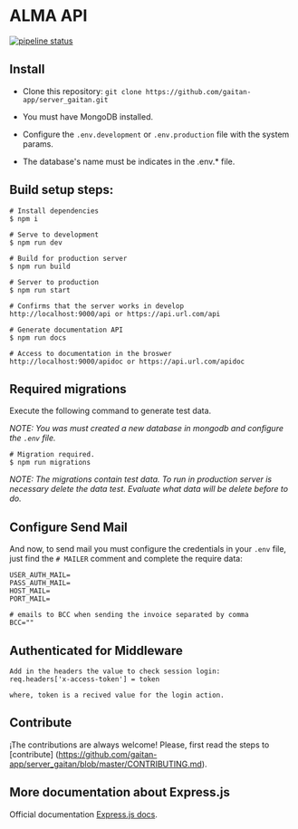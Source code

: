 # ALMA API

[![pipeline status](https://github.com/gaitan-app/server_gaitan/badges/master/pipeline.svg)](https://github.com/gaitan-app/server_gaitan/commits/master)

## Install

* Clone this repository: `git clone https://github.com/gaitan-app/server_gaitan.git`

* You must have MongoDB installed.

* Configure the `.env.development` or `.env.production` file with the system params.

* The database's name must be indicates in the .env.* file.

## Build setup steps:

    # Install dependencies
    $ npm i
    
    # Serve to development
    $ npm run dev

    # Build for production server
    $ npm run build

    # Server to production
    $ npm run start

    # Confirms that the server works in develop
    http://localhost:9000/api or https://api.url.com/api

    # Generate documentation API
    $ npm run docs

    # Access to documentation in the broswer
    http://localhost:9000/apidoc or https://api.url.com/apidoc

## Required migrations 

Execute the following command to generate test data.

_NOTE: You was must created a new database in mongodb and configure the `.env` file._
    
    # Migration required.
    $ npm run migrations
    
_NOTE: The migrations contain test data. To run in production server is necessary delete the data test. Evaluate what data will be delete before to do._

## Configure Send Mail

And now, to send mail you must configure the credentials in your `.env` file, just find the `# MAILER` comment and complete the require data:

    USER_AUTH_MAIL=
    PASS_AUTH_MAIL=
    HOST_MAIL=
    PORT_MAIL=
    
    # emails to BCC when sending the invoice separated by comma
    BCC="" 

## Authenticated for Middleware

    Add in the headers the value to check session login: 
    req.headers['x-access-token'] = token

    where, token is a recived value for the login action.

## Contribute

¡The contributions are always welcome! Please, first read the steps to [contribute] (https://github.com/gaitan-app/server_gaitan/blob/master/CONTRIBUTING.md). 

## More documentation about Express.js

Official documentation [Express.js docs](https://expressjs.com).
